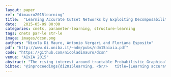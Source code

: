 ```yaml
---
layout: paper
ref: "dimauro2015learning"
title:  "Learning Accurate Cutset Networks by Exploiting Decomposability"
date:   2015-05-09 00:00
categories: cnets, parameter-learning, structure-learning
tags: cnets par-le str-le
image: images/dcsn.png
authors: "Nicola Di Mauro, Antonio Vergari and Floriana Esposito"
pdf: "http://www.di.uniba.it/~ndm/pubs/ndm15aixia.pdf"
code: "https://github.com/nicoladimauro/dcsn"
venue: "AIxIA 2015"
abstract: "The rising interest around tractable Probabilistic Graphical Models is due to the guarantees on inference feasibility they provide. Among them, Cutset Networks (CNets) have recently been introduced as models embedding Pearl’s cutset conditioning algorithm in the form of weighted probabilistic model trees with tree-structured models as leaves. Learning the structure of CNets has been tackled as a greedy search leveraging heuristics from decision tree learning. Even if efficient, the learned models are far from being accurate in terms of likelihood. Here, we exploit the decomposable score of CNets to learn their structure and parameters by directly maximizing the likelihood, including the BIC criterion and informative priors on smoothing parameters. In addition, we show how to create mixtures of CNets by adopting a well known bagging method from the discriminative framework as an effective and cheap alternative to the classical EM. We compare our algorithms against the original variants on a set of standard benchmarks for graphical model structure learning, empirically proving our claims."
bibtex: "@inproceedings{di2015learning, <br/>   title={Learning accurate cutset networks by exploiting decomposability},<br/>   author={Di Mauro, Nicola and Vergari, Antonio and Esposito, Floriana},<br/>   booktitle={Congress of the Italian Association for Artificial Intelligence},<br/>   pages={221--232},<br/>   year={2015},<br/>   organization={Springer}}"
---
```


